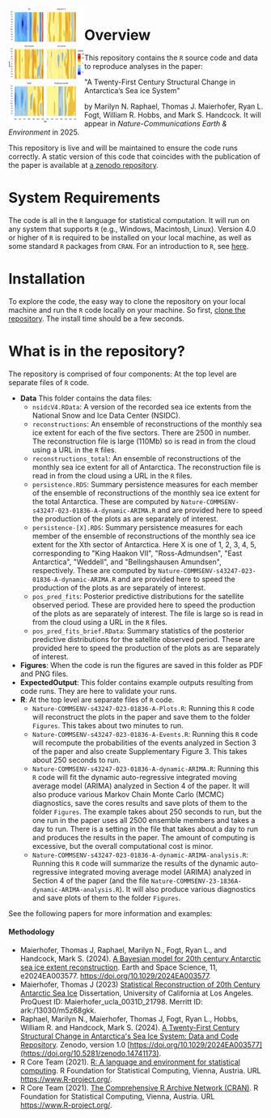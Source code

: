 <img src="Figures/Figure2.png" align="left" width="150" height="230" alt="A21CSCASIS"/>

# Overview 
This repository contains the `R` source code and data to reproduce analyses in the paper:

"A Twenty-First Century Structural Change in Antarctica’s Sea ice System"

by Marilyn N. Raphael, Thomas J. Maierhofer, Ryan L. Fogt, William R. Hobbs, and Mark S. Handcock. It will appear in *Nature-Communications Earth & Environment* in 2025.

This repository is live and will be maintained to ensure the code runs correctly. A static version of this code that coincides with the publication of the paper is available at [a zenodo repository](https://doi.org/10.5281/zenodo.14741173).

# System Requirements
The code is all in the `R` language for statistical computation. It will run on any system that supports `R` (e.g., Windows, Macintosh, Linux).
Version 4.0 or higher of `R` is required to be installed on your
local machine, as well as some standard `R` packages from `CRAN`. For an introduction to `R`, see [here](https://www.r-project.org/). 

# Installation
To explore the code, the easy way to clone the repository on your local machine and run the `R` code locally on your machine.
So first, [clone the repository](https://docs.github.com/en/repositories/creating-and-managing-repositories/cloning-a-repository).
The install time should be a few seconds. 

# What is in the repository?
The repository is comprised of four components: At the top level are  separate files of `R` code.

* **Data** This folder contains the data files:
   * `nsidcV4.RData`: A version of the recorded sea ice extents from the National Snow and Ice Data Center (NSIDC).
   * `reconstructions`: An ensemble of reconstructions of the monthly sea ice extent for each of the five sectors. There are 2500 in number. The reconstruction file is large (110Mb) so is read in from the cloud using a URL in the `R` files.
   * `reconstructions_total`: An ensemble of reconstructions of the monthly sea ice extent for all of Antarctica. The reconstruction file is read in from the cloud using a URL in the `R` files.
   * `persistence.RDS`: Summary persistence measures for each member of the ensemble of reconstructions of the monthly sea ice extent for the total Antarctica. These are computed by `Nature-COMMSENV-s43247-023-01836-A-dynamic-ARIMA.R` and are provided here to speed the production of the plots as are separately of interest.
   * `persistence-[X].RDS`: Summary persistence measures for each member of the ensemble of reconstructions of the monthly sea ice extent for the Xth sector of Antarctica. Here X is one of 1, 2, 3, 4, 5, corresponding to "King Haakon VII", "Ross-Admundsen", "East Antarctica", "Weddell", and "Bellingshausen Amundsen", respectively. These are computed by `Nature-COMMSENV-s43247-023-01836-A-dynamic-ARIMA.R` and are provided here to speed the production of the plots as are separately of interest.
    * `pos_pred_fits`: Posterior predictive distributions for the satellite observed period. These are provided here to speed the production of the plots as are separately of interest. The file is large so is read in from the cloud using a URL in the `R` files.
    * `pos_pred_fits_brief.RData`: Summary statistics of the posterior predictive distributions for the satellite observed period. These are provided here to speed the production of the plots as are separately of interest.
* **Figures**: When the code is run the figures are saved in this folder as PDF and PNG files.
* **ExpectedOutput**: This folder contains example outputs resulting from code runs. They are here to validate your runs.
* **R**:  At the top level are separate files of `R` code.
   * `Nature-COMMSENV-s43247-023-01836-A-Plots.R`: Running this `R` code will reconstruct the plots in the paper and save them to the folder `Figures`. This takes about two minutes to run.
   * `Nature-COMMSENV-s43247-023-01836-A-Events.R`: Running this `R` code will recompute the probabilities of the events analyzed in Section 3 of the paper and also create Supplementary Figure 3. This takes about 250 seconds to run.
   * `Nature-COMMSENV-s43247-023-01836-A-dynamic-ARIMA.R`: Running this `R` code will fit the dynamic auto-regressive integrated moving average model (ARIMA) analyzed in Section 4 of the paper. It will also produce various Markov Chain Monte Carlo (MCMC) diagnostics, save the cores results and save plots of them to the folder `Figures`. The example takes about 250 seconds to run, but the one run in the paper uses all 2500 ensemble members and takes a day to run. There is a setting in the file that takes about a day to run and produces the results in the paper. The amount of computing is excessive, but the overall computational cost is minor.
   * `Nature-COMMSENV-s43247-023-01836-A-dynamic-ARIMA-analysis.R`: Running this `R` code will summarize the results of the dynamic auto-regressive integrated moving average model (ARIMA) analyzed in Section 4 of the paper (and the file `Nature-COMMSENV-23-1836A-dynamic-ARIMA-analysis.R`). It will also produce various diagnostics and save plots of them to the folder `Figures`.

See the following papers for more information and examples:

#### Methodology

* Maierhofer, Thomas J, Raphael, Marilyn N., Fogt, Ryan L., and Handcock, Mark S. (2024). [A Bayesian model for 20th century Antarctic sea ice extent reconstruction](https://doi.org/10.1029/2024EA003577). Earth and Space Science, 11, e2024EA003577. https://doi.org/10.1029/2024EA003577.
* Maierhofer, Thomas J (2023) [Statistical Reconstruction of 20th Century Antarctic Sea Ice](https://escholarship.org/uc/item/33m3c3mn)
  Dissertation, University of California at Los Angeles. ProQuest ID: Maierhofer_ucla_0031D_21798. Merritt ID: ark:/13030/m5z68gkk.
* Raphael, Marilyn N., Maierhofer, Thomas J, Fogt, Ryan L., Hobbs, William R. and Handcock, Mark S. (2024). [A Twenty-First Century Structural Change in Antarctica's Sea Ice System: Data and Code Repository](https://doi.org/10.5281/zenodo.14741173). Zenodo, version 1.0 [https://doi.org/10.1029/2024EA003577](https://doi.org/10.5281/zenodo.14741173).
* R Core Team (2021). [R: A language and environment for statistical computing](https://www.R-project.org/). R Foundation for Statistical Computing, Vienna, Austria. URL https://www.R-project.org/.
* R Core Team (2021). [The Comprehensive R Archive Network (CRAN)](https://www.R-project.org/). R Foundation for Statistical Computing, Vienna, Austria. URL https://www.R-project.org/.
